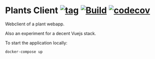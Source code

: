 # Plants Client [![tag](https://img.shields.io/github/tag/namelivia/plants-client.svg)](https://github.com/namelivia/plants-client/releases) [![Build](https://github.com/namelivia/plants-client/workflows/Build/badge.svg)](https://github.com/namelivia/plants-client/actions?query=workflow%3ABuild) [![codecov](https://codecov.io/gh/namelivia/plants-client/branch/master/graph/badge.svg)](https://codecov.io/gh/namelivia/plants-client)
Webclient of a plant webapp.

Also an experiment for a decent Vuejs stack.

To start the application locally:

```
docker-compose up
```
